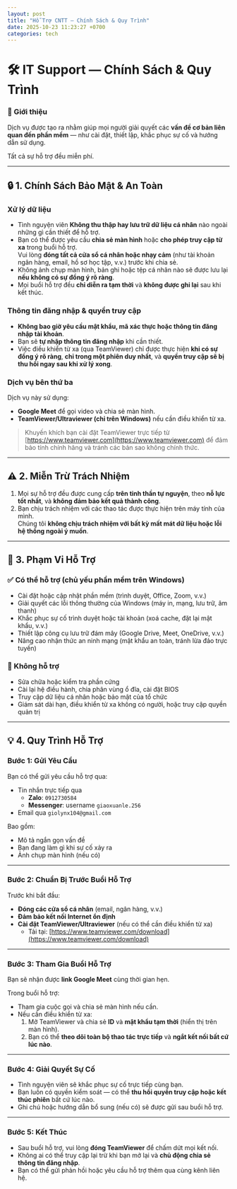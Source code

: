 ```yaml
---
layout: post
title: "Hỗ Trợ CNTT — Chính Sách & Quy Trình"
date: 2025-10-23 11:23:27 +0700
categories: tech
---
```


# 🛠️ IT Support — Chính Sách & Quy Trình

### 👋 Giới thiệu

Dịch vụ được tạo ra nhằm giúp mọi người giải quyết các **vấn đề cơ bản liên quan đến phần mềm** — như cài đặt, thiết lập, khắc phục sự cố và hướng dẫn sử dụng.

Tất cả sự hỗ trợ đều miễn phí.

---

## 🔒 1. Chính Sách Bảo Mật & An Toàn

### Xử lý dữ liệu

- Tình nguyện viên **Không thu thập hay lưu trữ dữ liệu cá nhân** nào ngoài những gì cần thiết để hỗ trợ.
- Bạn có thể được yêu cầu **chia sẻ màn hình** hoặc **cho phép truy cập từ xa** trong buổi hỗ trợ.  
  Vui lòng **đóng tất cả cửa sổ cá nhân hoặc nhạy cảm** (như tài khoản ngân hàng, email, hồ sơ học tập, v.v.) trước khi chia sẻ.
- Không ảnh chụp màn hình, bản ghi hoặc tệp cá nhân nào sẽ được lưu lại **nếu không có sự đồng ý rõ ràng**.
- Mọi buổi hỗ trợ đều **chỉ diễn ra tạm thời** và **không được ghi lại** sau khi kết thúc.

### Thông tin đăng nhập & quyền truy cập

- **Không bao giờ yêu cầu mật khẩu, mã xác thực hoặc thông tin đăng nhập tài khoản**.
- Bạn sẽ **tự nhập thông tin đăng nhập** khi cần thiết.
- Việc điều khiển từ xa (qua TeamViewer) chỉ được thực hiện **khi có sự đồng ý rõ ràng**, **chỉ trong một phiên duy nhất**, và **quyền truy cập sẽ bị thu hồi ngay sau khi xử lý xong**.

### Dịch vụ bên thứ ba

Dịch vụ này sử dụng:

- **Google Meet** để gọi video và chia sẻ màn hình.
- **TeamViewer/Ultraviewer (chỉ trên Windows)** nếu cần điều khiển từ xa.

> Khuyến khích bạn cài đặt TeamViewer trực tiếp từ [https://www.teamviewer.com](https://www.teamviewer.com) để đảm bảo tính chính hãng và tránh các bản sao không chính thức.

---

## ⚠️ 2. Miễn Trừ Trách Nhiệm

1. Mọi sự hỗ trợ đều được cung cấp **trên tinh thần tự nguyện**, theo **nỗ lực tốt nhất**, và **không đảm bảo kết quả thành công**.
2. Bạn chịu trách nhiệm với các thao tác được thực hiện trên máy tính của mình.  
   Chúng tôi **không chịu trách nhiệm với bất kỳ mất mát dữ liệu hoặc lỗi hệ thống ngoài ý muốn**.

---

## 🧰 3. Phạm Vi Hỗ Trợ

### ✅ Có thể hỗ trợ (chủ yếu phần mềm trên Windows)

- Cài đặt hoặc cập nhật phần mềm (trình duyệt, Office, Zoom, v.v.)
- Giải quyết các lỗi thông thường của Windows (máy in, mạng, lưu trữ, âm thanh)
- Khắc phục sự cố trình duyệt hoặc tài khoản (xoá cache, đặt lại mật khẩu, v.v.)
- Thiết lập công cụ lưu trữ đám mây (Google Drive, Meet, OneDrive, v.v.)
- Nâng cao nhận thức an ninh mạng (mật khẩu an toàn, tránh lừa đảo trực tuyến)

### 🚫 Không hỗ trợ

- Sửa chữa hoặc kiểm tra phần cứng
- Cài lại hệ điều hành, chia phân vùng ổ đĩa, cài đặt BIOS
- Truy cập dữ liệu cá nhân hoặc bảo mật của tổ chức
- Giám sát dài hạn, điều khiển từ xa không có người, hoặc truy cập quyền quản trị

---

## 💡 4. Quy Trình Hỗ Trợ

### Bước 1: Gửi Yêu Cầu

Bạn có thể gửi yêu cầu hỗ trợ qua:

- Tin nhắn trực tiếp qua 
  - **Zalo**: `0912730584`
  - **Messenger**: username `giaoxuanle.256`
- Email qua `giolynx104@gmail.com`

Bao gồm:

- Mô tả ngắn gọn vấn đề
- Bạn đang làm gì khi sự cố xảy ra
- Ảnh chụp màn hình (nếu có)

---

### Bước 2: Chuẩn Bị Trước Buổi Hỗ Trợ

Trước khi bắt đầu:

- **Đóng các cửa sổ cá nhân** (email, ngân hàng, v.v.)
- **Đảm bảo kết nối Internet ổn định**
- **Cài đặt TeamViewer/Ultraviewer** (nếu có thể cần điều khiển từ xa)
  - Tải tại: [https://www.teamviewer.com/download](https://www.teamviewer.com/download)

---

### Bước 3: Tham Gia Buổi Hỗ Trợ

Bạn sẽ nhận được **link Google Meet** cùng thời gian hẹn.

Trong buổi hỗ trợ:

- Tham gia cuộc gọi và chia sẻ màn hình nếu cần.
- Nếu cần điều khiển từ xa:
  1. Mở TeamViewer và chia sẻ **ID** và **mật khẩu tạm thời** (hiển thị trên màn hình).
  2. Bạn có thể **theo dõi toàn bộ thao tác trực tiếp** và **ngắt kết nối bất cứ lúc nào**.

---

### Bước 4: Giải Quyết Sự Cố

- Tình nguyện viên sẽ khắc phục sự cố trực tiếp cùng bạn.
- Bạn luôn có quyền kiểm soát — có thể **thu hồi quyền truy cập hoặc kết thúc phiên** bất cứ lúc nào.
- Ghi chú hoặc hướng dẫn bổ sung (nếu có) sẽ được gửi sau buổi hỗ trợ.

---

### Bước 5: Kết Thúc

- Sau buổi hỗ trợ, vui lòng **đóng TeamViewer** để chấm dứt mọi kết nối.
- Không ai có thể truy cập lại trừ khi bạn mở lại và **chủ động chia sẻ thông tin đăng nhập**.
- Bạn có thể gửi phản hồi hoặc yêu cầu hỗ trợ thêm qua cùng kênh liên hệ.
